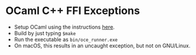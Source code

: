 # OCaml C++ FFI Exceptions

  * Setup OCaml using the instructions [here](https://github.com/realworldocaml/book/wiki/Installation-Instructions).
  * Build by just typing `$make`
  * Run the executable as `bin/oce_runner.exe`
  * On macOS, this results in an uncaught exception, but not on GNU/Linux.

